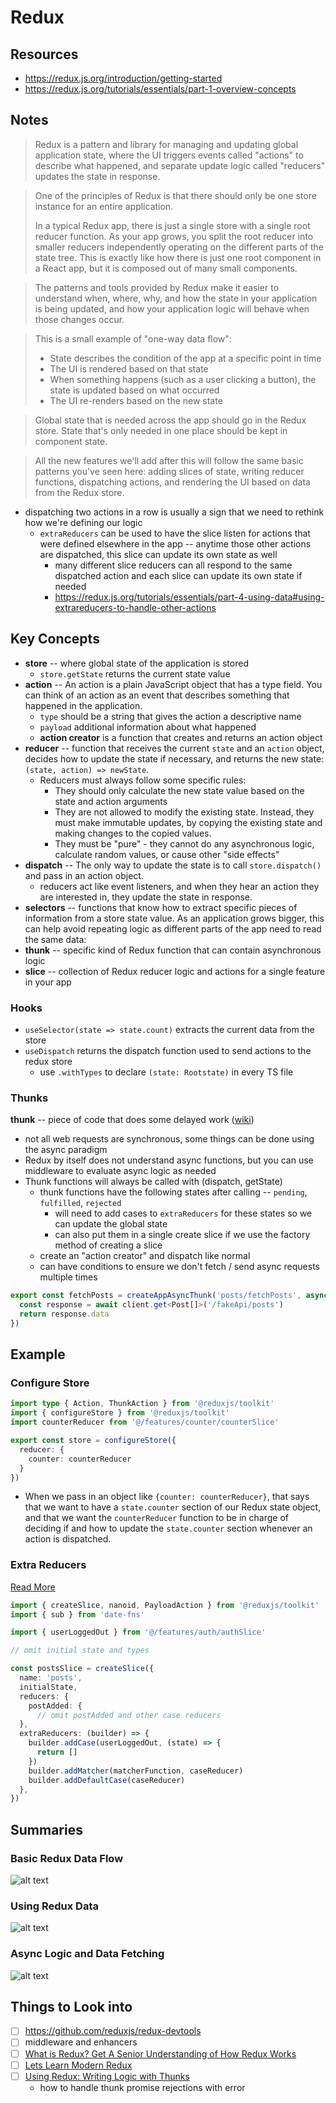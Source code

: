 # Redux

## Resources

- https://redux.js.org/introduction/getting-started
- https://redux.js.org/tutorials/essentials/part-1-overview-concepts

## Notes

> Redux is a pattern and library for managing and updating global application state, where the UI triggers events called "actions" to describe what happened, and separate update logic called "reducers" updates the state in response.

> One of the principles of Redux is that there should only be one store instance for an entire application.
>
> In a typical Redux app, there is just a single store with a single root reducer function. As your app grows, you split the root reducer into smaller reducers independently operating on the different parts of the state tree. This is exactly like how there is just one root component in a React app, but it is composed out of many small components.

> The patterns and tools provided by Redux make it easier to understand when, where, why, and how the state in your application is being updated, and how your application logic will behave when those changes occur.

> This is a small example of "one-way data flow":
> - State describes the condition of the app at a specific point in time
> - The UI is rendered based on that state
> - When something happens (such as a user clicking a button), the state is updated based on what occurred
> - The UI re-renders based on the new state

> Global state that is needed across the app should go in the Redux store. State that's only needed in one place should be kept in component state.

> All the new features we'll add after this will follow the same basic patterns you've seen here: adding slices of state, writing reducer functions, dispatching actions, and rendering the UI based on data from the Redux store.

- dispatching two actions in a row is usually a sign that we need to rethink how we're defining our logic
  -  `extraReducers` can be used to have the slice listen for actions that were defined elsewhere in the app -- anytime those other actions are dispatched, this slice can update its own state as well
     -  many different slice reducers can all respond to the same dispatched action and each slice can update its own state if needed
     - https://redux.js.org/tutorials/essentials/part-4-using-data#using-extrareducers-to-handle-other-actions

## Key Concepts

- **store** -- where global state of the application is stored
  - `store.getState` returns the current state value
- **action** -- An action is a plain JavaScript object that has a type field. You can think of an action as an event that describes something that happened in the application.
  - `type` should be a string that gives the action a descriptive name
  - `payload` additional information about what happened
  - **action creator** is a function that creates and returns an action object
- **reducer** -- function that receives the current `state` and an `action` object, decides how to update the state if necessary, and returns the new state: `(state, action) => newState`.
  - Reducers must always follow some specific rules:
    - They should only calculate the new state value based on the state and action arguments
    - They are not allowed to modify the existing state. Instead, they must make immutable updates, by copying the existing state and making changes to the copied values.
    - They must be "pure" - they cannot do any asynchronous logic, calculate random values, or cause other "side effects"
- **dispatch** -- The only way to update the state is to call `store.dispatch()` and pass in an action object.
  - reducers act like event listeners, and when they hear an action they are interested in, they update the state in response.
- **selectors** -- functions that know how to extract specific pieces of information from a store state value. As an application grows bigger, this can help avoid repeating logic as different parts of the app need to read the same data:
- **thunk** -- specific kind of Redux function that can contain asynchronous logic
- **slice** -- collection of Redux reducer logic and actions for a single feature in your app

### Hooks

- `useSelector(state => state.count)` extracts the current data from the store
- `useDispatch` returns the dispatch function used to send actions to the redux store
  - use `.withTypes` to declare `(state: Rootstate)` in every TS file

### Thunks

**thunk** -- piece of code that does some delayed work ([wiki](https://en.wikipedia.org/wiki/Thunk))

- not all web requests are synchronous, some things can be done using the async paradigm
- Redux by itself does not understand async functions, but you can use middleware to evaluate async logic as needed
- Thunk functions will always be called with (dispatch, getState)
  - thunk functions have the following states after calling -- `pending`, `fulfilled`, `rejected`
    - will need to add cases to `extraReducers` for these states so we can update the global state
    - can also put them in a single create slice if we use the factory method of creating a slice
  - create an "action creator" and dispatch like normal
  - can have conditions to ensure we don't fetch / send async requests multiple times

```typescript
export const fetchPosts = createAppAsyncThunk('posts/fetchPosts', async () => {
  const response = await client.get<Post[]>('/fakeApi/posts')
  return response.data
})
```

## Example

### Configure Store

```typescript
import type { Action, ThunkAction } from '@reduxjs/toolkit'
import { configureStore } from '@reduxjs/toolkit'
import counterReducer from '@/features/counter/counterSlice'

export const store = configureStore({
  reducer: {
    counter: counterReducer
  }
})
```

- When we pass in an object like `{counter: counterReducer}`, that says that we want to have a `state.counter` section of our Redux state object, and that we want the `counterReducer` function to be in charge of deciding if and how to update the `state.counter` section whenever an action is dispatched.

### Extra Reducers

[Read More](https://redux.js.org/tutorials/essentials/part-4-using-data#using-extrareducers-to-handle-other-actions)

```typescript
import { createSlice, nanoid, PayloadAction } from '@reduxjs/toolkit'
import { sub } from 'date-fns'

import { userLoggedOut } from '@/features/auth/authSlice'

// omit initial state and types

const postsSlice = createSlice({
  name: 'posts',
  initialState,
  reducers: {
    postAdded: {
      // omit postAdded and other case reducers
  },
  extraReducers: (builder) => {
    builder.addCase(userLoggedOut, (state) => {
      return []
    })
    builder.addMatcher(matcherFunction, caseReducer)
    builder.addDefaultCase(caseReducer)
  },
})
```

## Summaries

### Basic Redux Data Flow

![alt text](image.png)

### Using Redux Data

![alt text](image-1.png)

### Async Logic and Data Fetching

![alt text](image-2.png)

## Things to Look into

- [ ] https://github.com/reduxjs/redux-devtools
- [ ] middleware and enhancers
- [ ] [What is Redux? Get A Senior Understanding of How Redux Works](https://youtu.be/BnBtzED2-GE?si=dYZq5lBXKeI4L4N9)
- [ ] [Lets Learn Modern Redux](https://youtu.be/9zySeP5vH9c)
- [ ] [Using Redux: Writing Logic with Thunks](https://redux.js.org/usage/writing-logic-thunks)
  - how to handle thunk promise rejections with error
